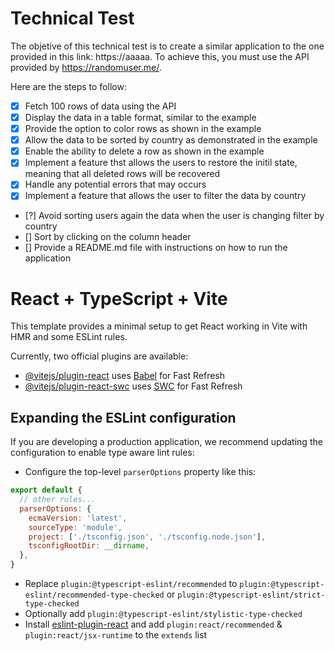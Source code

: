 # Technical Test
The objetive of this technical test is to create a similar application to the one provided in this link: https://aaaaa.
To achieve this, you must use the API provided by https://randomuser.me/.

Here are the steps to follow:

- [X] Fetch 100 rows of data using the API
- [X] Display the data in a table format, similar to the example
- [X] Provide the option to color rows as shown in the example
- [X] Allow the data to be sorted by country as demonstrated in the example
- [X] Enable the ability to delete a row as shown in the example
- [X] Implement a feature thst allows the users to restore the initil state, meaning that all deleted rows will be recovered
- [X] Handle any potential errors that may occurs
- [X] Implement a feature that allows the user to filter the data by country
- [?] Avoid sorting users again the data when the user is changing filter by country
- [] Sort by clicking on the column header
- [] Provide a README.md file with instructions on how to run the application

# React + TypeScript + Vite

This template provides a minimal setup to get React working in Vite with HMR and some ESLint rules.

Currently, two official plugins are available:

- [@vitejs/plugin-react](https://github.com/vitejs/vite-plugin-react/blob/main/packages/plugin-react/README.md) uses [Babel](https://babeljs.io/) for Fast Refresh
- [@vitejs/plugin-react-swc](https://github.com/vitejs/vite-plugin-react-swc) uses [SWC](https://swc.rs/) for Fast Refresh

## Expanding the ESLint configuration

If you are developing a production application, we recommend updating the configuration to enable type aware lint rules:

- Configure the top-level `parserOptions` property like this:

```js
export default {
  // other rules...
  parserOptions: {
    ecmaVersion: 'latest',
    sourceType: 'module',
    project: ['./tsconfig.json', './tsconfig.node.json'],
    tsconfigRootDir: __dirname,
  },
}
```

- Replace `plugin:@typescript-eslint/recommended` to `plugin:@typescript-eslint/recommended-type-checked` or `plugin:@typescript-eslint/strict-type-checked`
- Optionally add `plugin:@typescript-eslint/stylistic-type-checked`
- Install [eslint-plugin-react](https://github.com/jsx-eslint/eslint-plugin-react) and add `plugin:react/recommended` & `plugin:react/jsx-runtime` to the `extends` list
